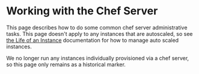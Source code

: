 # Working with the Chef Server

This page describes how to do some common chef server administrative tasks.
This page doesn't apply to any instances that are autoscaled, so see [the Life
of an Instance](../life-of-an-instance.md) documentation for how to manage auto
scaled instances.

We no longer run any instances individually provisioned via a chef server, so
this page only remains as a historical marker.
